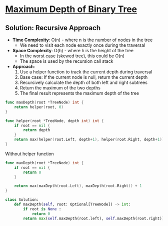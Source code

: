 # [Maximum Depth of Binary Tree](https://leetcode.com/problems/maximum-depth-of-binary-tree/)

## Solution: Recursive Approach
- **Time Complexity**: O(n) - where n is the number of nodes in the tree
  - We need to visit each node exactly once during the traversal
- **Space Complexity**: O(h) - where h is the height of the tree
  - In the worst case (skewed tree), this could be O(n)
  - The space is used by the recursion call stack
- **Approach**:
  1. Use a helper function to track the current depth during traversal
  2. Base case: If the current node is null, return the current depth
  3. Recursively calculate the depth of both left and right subtrees
  4. Return the maximum of the two depths
  5. The final result represents the maximum depth of the tree


```go
func maxDepth(root *TreeNode) int {
	return helper(root, 0)
}

func helper(root *TreeNode, depth int) int {
	if root == nil {
		return depth
	}
	return max(helper(root.Left, depth+1), helper(root.Right, depth+1))
}
```

Without helper function
```go
func maxDepth(root *TreeNode) int {
	if root == nil {
		return 0
	}

	return max(maxDepth(root.Left), maxDepth(root.Right)) + 1
}
```

```python
class Solution:
    def maxDepth(self, root: Optional[TreeNode]) -> int:
        if root is None :
            return 0
        return max(self.maxDepth(root.left), self.maxDepth(root.right)) + 1
````